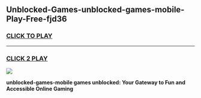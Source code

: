 
## Unblocked-Games-unblocked-games-mobile-Play-Free-fjd36
<h3>
<a href="https://premium76.site?title=unblocked-games-mobile&ref=21A">CLICK TO PLAY</a></h3>
<hr>

<h3>
<a href="https://premium76.site?title=unblocked-games-mobile&ref=21A">CLICK 2 PLAY</a>
  
</h3>

<a href="https://premium76.site?title=unblocked-games-mobile&ref=21A"><img src="https://clearcache.store/games.png"></a>


**unblocked-games-mobile games unblocked: Your Gateway to Fun and Accessible Online Gaming**
